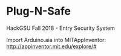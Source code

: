 # Plug-N-Safe
HackGSU Fall 2018 - Entry Security System

Import Arduino.aia into MITAppInventor:
http://appinventor.mit.edu/explore/#
